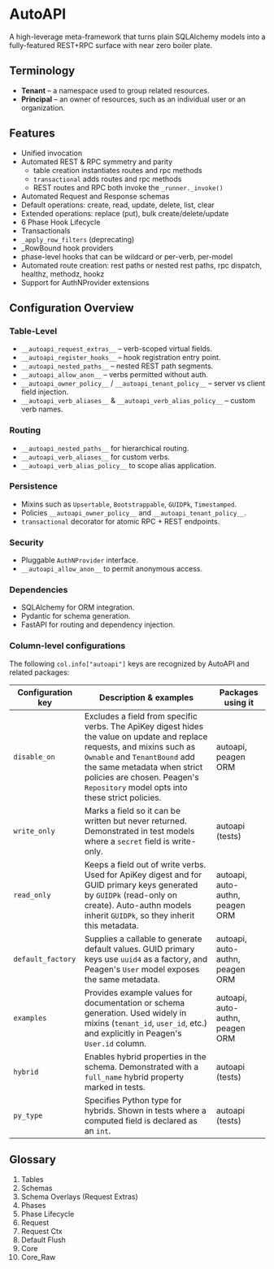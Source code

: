 # AutoAPI

A high-leverage meta-framework that turns plain SQLAlchemy models into a fully-featured REST+RPC surface with near zero boiler plate.

## Terminology

- **Tenant** – a namespace used to group related resources.
- **Principal** – an owner of resources, such as an individual user or an organization.

## Features
- Unified invocation 
- Automated REST & RPC symmetry and parity
	- table creation instantiates routes and rpc methods
	- `transactional` adds routes and rpc methods
	- REST routes and RPC both invoke the `_runner._invoke()`
- Automated Request and Response schemas
- Default operations: create, read, update, delete, list, clear
- Extended operations: replace (put), bulk create/delete/update
- 6 Phase Hook Lifecycle
- Transactionals
- `_apply_row_filters` (deprecating)
- _RowBound hook providers
- phase-level hooks that can be wildcard or per-verb, per-model
- Automated route creation: rest paths or nested rest paths, rpc dispatch, healthz, methodz, hookz
- Support for AuthNProvider extensions


## Configuration Overview

### Table-Level
- `__autoapi_request_extras__` – verb-scoped virtual fields.
- `__autoapi_register_hooks__` – hook registration entry point.
- `__autoapi_nested_paths__` – nested REST path segments.
- `__autoapi_allow_anon__` – verbs permitted without auth.
- `__autoapi_owner_policy__` / `__autoapi_tenant_policy__` – server vs client field injection.
- `__autoapi_verb_aliases__` & `__autoapi_verb_alias_policy__` – custom verb names.

### Routing
- `__autoapi_nested_paths__` for hierarchical routing.
- `__autoapi_verb_aliases__` for custom verbs.
- `__autoapi_verb_alias_policy__` to scope alias application.

### Persistence
- Mixins such as `Upsertable`, `Bootstrappable`, `GUIDPk`, `Timestamped`.
- Policies `__autoapi_owner_policy__` and `__autoapi_tenant_policy__`.
- `transactional` decorator for atomic RPC + REST endpoints.

### Security
- Pluggable `AuthNProvider` interface.
- `__autoapi_allow_anon__` to permit anonymous access.

### Dependencies
- SQLAlchemy for ORM integration.
- Pydantic for schema generation.
- FastAPI for routing and dependency injection.

### Column-level configurations

The following `col.info["autoapi"]` keys are recognized by AutoAPI and related packages:

| Configuration key | Description & examples | Packages using it |
| --- | --- | --- |
| `disable_on` | Excludes a field from specific verbs. The ApiKey digest hides the value on update and replace requests, and mixins such as `Ownable` and `TenantBound` add the same metadata when strict policies are chosen. Peagen's `Repository` model opts into these strict policies. | autoapi, peagen ORM |
| `write_only` | Marks a field so it can be written but never returned. Demonstrated in test models where a `secret` field is write-only. | autoapi (tests) |
| `read_only` | Keeps a field out of write verbs. Used for ApiKey digest and for GUID primary keys generated by `GUIDPk` (read-only on create). Auto-authn models inherit `GUIDPk`, so they inherit this metadata. | autoapi, auto-authn, peagen ORM |
| `default_factory` | Supplies a callable to generate default values. GUID primary keys use `uuid4` as a factory, and Peagen's `User` model exposes the same metadata. | autoapi, auto-authn, peagen ORM |
| `examples` | Provides example values for documentation or schema generation. Used widely in mixins (`tenant_id`, `user_id`, etc.) and explicitly in Peagen's `User.id` column. | autoapi, auto-authn, peagen ORM |
| `hybrid` | Enables hybrid properties in the schema. Demonstrated with a `full_name` hybrid property marked in tests. | autoapi (tests) |
| `py_type` | Specifies Python type for hybrids. Shown in tests where a computed field is declared as an `int`. | autoapi (tests) |


## Glossary
1. Tables
2. Schemas
3. Schema Overlays (Request Extras)
3. Phases
4. Phase Lifecycle
6. Request
7. Request Ctx
8. Default Flush
9. Core
10. Core_Raw